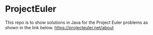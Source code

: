 # ProjectEuler

This repo is to show solutions in Java for the Project Euler problems as shown in the link below.
https://projecteuler.net/about

